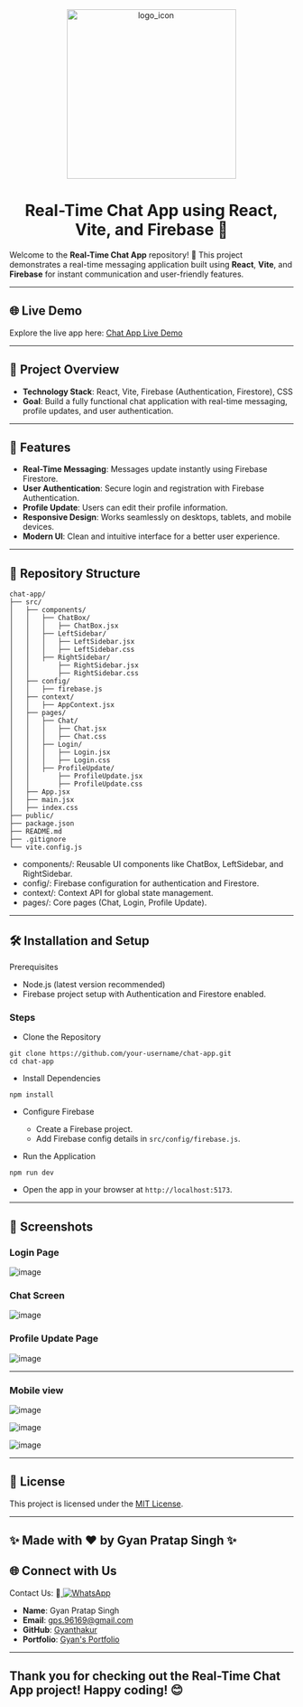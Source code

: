 <div align="center">

<img width="300" alt="logo_icon" src="https://github.com/user-attachments/assets/017c884f-2802-4997-b343-68ee8e3eeb48" />


</div>

<div align="center">

# Real-Time Chat App using React, Vite, and Firebase 🚀

</div>

Welcome to the **Real-Time Chat App** repository! 🌟 This project demonstrates a real-time messaging application built using **React**, **Vite**, and **Firebase** for instant communication and user-friendly features.

---

## 🌐 Live Demo

Explore the live app here: [Chat App Live Demo](https://chat-app-sable-delta.vercel.app/)

---

## 📖 Project Overview

- **Technology Stack**: React, Vite, Firebase (Authentication, Firestore), CSS
- **Goal**: Build a fully functional chat application with real-time messaging, profile updates, and user authentication.

---

## 🚀 Features

- **Real-Time Messaging**: Messages update instantly using Firebase Firestore.
- **User Authentication**: Secure login and registration with Firebase Authentication.
- **Profile Update**: Users can edit their profile information.
- **Responsive Design**: Works seamlessly on desktops, tablets, and mobile devices.
- **Modern UI**: Clean and intuitive interface for a better user experience.

---

## 📂 Repository Structure

```plaintext
chat-app/
├── src/
│   ├── components/
│   │   ├── ChatBox/
│   │   │   ├── ChatBox.jsx
│   │   ├── LeftSidebar/
│   │   │   ├── LeftSidebar.jsx
│   │   │   ├── LeftSidebar.css
│   │   ├── RightSidebar/
│   │       ├── RightSidebar.jsx
│   │       ├── RightSidebar.css
│   ├── config/
│   │   ├── firebase.js
│   ├── context/
│   │   ├── AppContext.jsx
│   ├── pages/
│   │   ├── Chat/
│   │   │   ├── Chat.jsx
│   │   │   ├── Chat.css
│   │   ├── Login/
│   │   │   ├── Login.jsx
│   │   │   ├── Login.css
│   │   ├── ProfileUpdate/
│   │       ├── ProfileUpdate.jsx
│   │       ├── ProfileUpdate.css
│   ├── App.jsx
│   ├── main.jsx
│   ├── index.css
├── public/
├── package.json
├── README.md
├── .gitignore
└── vite.config.js

```

- components/: Reusable UI components like ChatBox, LeftSidebar, and RightSidebar.
- config/: Firebase configuration for authentication and Firestore.
- context/: Context API for global state management.
- pages/: Core pages (Chat, Login, Profile Update).


--- 

## 🛠️ Installation and Setup

Prerequisites

- Node.js (latest version recommended)
- Firebase project setup with Authentication and Firestore enabled.

### Steps

- Clone the Repository

```
git clone https://github.com/your-username/chat-app.git
cd chat-app
```

- Install Dependencies

```
npm install
```

- Configure Firebase

  - Create a Firebase project.
  - Add Firebase config details in `src/config/firebase.js`.

- Run the Application

```
npm run dev
```

- Open the app in your browser at ```http://localhost:5173```.

---


## 📸 Screenshots

  ### Login Page
  ![image](https://github.com/user-attachments/assets/27f1d5c7-0a9e-437c-9f41-e7ab3cd53b9a)


  ### Chat Screen
  ![image](https://github.com/user-attachments/assets/6d24b3d3-6c7e-44a3-86ed-b5d34b2d647e)



  ### Profile Update Page
  ![image](https://github.com/user-attachments/assets/d22dbfeb-725d-4f88-b4e5-c37a2e76a722)

  ---
  ### Mobile view
  ![image](https://github.com/user-attachments/assets/64bd6629-449a-4f61-9187-53719bbda8be)

  ![image](https://github.com/user-attachments/assets/fec2f492-94a2-46f7-9999-1c684c175896)

  ![image](https://github.com/user-attachments/assets/db1f0262-7615-4314-a26c-884ec74ffd27)



  ---




## 🔐 License
This project is licensed under the [MIT License](LICENSE).

---

## ✨ Made with ❤️ by Gyan Pratap Singh ✨

## 🌐 Connect with Us

Contact Us:  📲<a href="https://wa.me/918957818597?text=Hey%20%F0%9F%91%8B%2C%20how%20can%20I%20help%20you%3F">
    <img src="https://img.shields.io/badge/WhatsApp-Click%20Me-25D366?style=for-the-badge&logo=whatsapp" alt="WhatsApp" />
  </a>

- **Name**: Gyan Pratap Singh
- **Email**: [gps.96169@gmail.com](mailto:gps.96169@gmail.com)
- **GitHub**: [Gyanthakur](https://github.com/Gyanthakur)
- **Portfolio**: [Gyan's Portfolio](https://gyan-pratap-singh.vercel.app/)

---



## Thank you for checking out the Real-Time Chat App project! Happy coding! 😊
